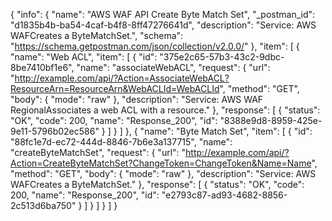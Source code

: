 {
  "info": {
    "name": "AWS WAF API Create Byte Match Set",
    "_postman_id": "d1835b4b-ba54-4caf-b4f8-8ff47276641d",
    "description": "Service: AWS WAFCreates a ByteMatchSet.",
    "schema": "https://schema.getpostman.com/json/collection/v2.0.0/"
  },
  "item": [
    {
      "name": "Web ACL",
      "item": [
        {
          "id": "375e2c65-57b3-43c2-9dbc-8be7410bf1e6",
          "name": "associateWebACL",
          "request": {
            "url": "http://example.com/api/?Action=AssociateWebACL?ResourceArn=ResourceArn&WebACLId=WebACLId",
            "method": "GET",
            "body": {
              "mode": "raw"
            },
            "description": "Service: AWS WAF RegionalAssociates a web ACL with a resource."
          },
          "response": [
            {
              "status": "OK",
              "code": 200,
              "name": "Response_200",
              "id": "8388e9d8-8959-425e-9e11-5796b02ec586"
            }
          ]
        }
      ]
    },
    {
      "name": "Byte Match Set",
      "item": [
        {
          "id": "88fc1e7d-ec72-444d-8846-7b6e3a137715",
          "name": "createByteMatchSet",
          "request": {
            "url": "http://example.com/api/?Action=CreateByteMatchSet?ChangeToken=ChangeToken&Name=Name",
            "method": "GET",
            "body": {
              "mode": "raw"
            },
            "description": "Service: AWS WAFCreates a ByteMatchSet."
          },
          "response": [
            {
              "status": "OK",
              "code": 200,
              "name": "Response_200",
              "id": "e2793c87-ad93-4682-8856-2c513d6ba750"
            }
          ]
        }
      ]
    }
  ]
}